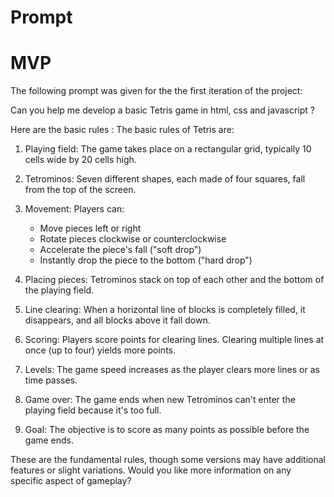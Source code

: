 # Prompt

# MVP
The following prompt was given for the the first iteration of the project:


Can you help me develop a basic Tetris game in html, css and javascript ?

Here are the basic rules :
The basic rules of Tetris are:

1. Playing field: The game takes place on a rectangular grid, typically 10 cells wide by 20 cells high.

2. Tetrominos: Seven different shapes, each made of four squares, fall from the top of the screen.

3. Movement: Players can:
   - Move pieces left or right
   - Rotate pieces clockwise or counterclockwise
   - Accelerate the piece's fall ("soft drop")
   - Instantly drop the piece to the bottom ("hard drop")

4. Placing pieces: Tetrominos stack on top of each other and the bottom of the playing field.

5. Line clearing: When a horizontal line of blocks is completely filled, it disappears, and all blocks above it fall down.

6. Scoring: Players score points for clearing lines. Clearing multiple lines at once (up to four) yields more points.

7. Levels: The game speed increases as the player clears more lines or as time passes.

8. Game over: The game ends when new Tetrominos can't enter the playing field because it's too full.

9. Goal: The objective is to score as many points as possible before the game ends.

These are the fundamental rules, though some versions may have additional features or slight variations. Would you like more information on any specific aspect of gameplay?

